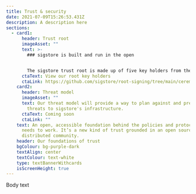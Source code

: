 ```yaml
---
title: Trust & security
date: 2021-07-09T15:26:53.431Z
description: A description here
sections:
  - card1:
      header: Trust root
      imageAsset: ""
      text: >-
        ### sigstore is built and run in the open


        The sigstore trust root is made up of five key holders from the community, responsible for any changes to policy and rotated as we grow in the future.
      ctaText: View our root key holders
      ctaLink: https://github.com/sigstore/root-signing/tree/main/ceremony
    card2:
      header: Threat model
      imageAsset: ""
      text: Our threat model will provide a way to plan against and prevent known
        threats to sigstore's infrastructure.
      ctaText: Coming soon
      ctaLink: ""
    text: An open, accessible foundation behind the policies and protocols sigstore
      needs to work. It’s a new kind of trust grounded in an open source,
      distributed community.
    header: Our foundations of trust
    bgColour: bg-purple-dark
    textAlign: center
    textColour: text-white
    type: textBannerWithcards
    isScreenHeight: true
---
```


Body text
